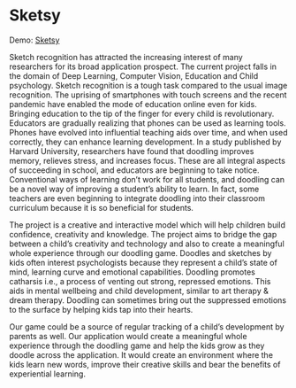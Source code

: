 # Sketsy
Demo: [Sketsy](https://Rao-Sanjayy.github.io/Sketsy)

Sketch recognition has attracted the increasing interest of many researchers for its broad application prospect. The current project falls in the domain of Deep Learning, Computer Vision, Education and Child psychology. Sketch recognition is a tough task compared to the usual image recognition. The uprising of smartphones with touch screens and the recent pandemic have enabled the mode of education online even for kids. Bringing education to the tip of the finger for every child is revolutionary. Educators are gradually realizing that phones can be used as learning tools. Phones have evolved into influential teaching aids over time, and when used correctly, they can enhance learning development. In a study published by Harvard University, researchers have found that doodling improves memory, relieves stress, and increases focus. These are all integral aspects of succeeding in school, and educators are beginning to take notice. Conventional ways of learning don’t work for all students, and doodling can be a novel way of improving a student’s ability to learn. In fact, some teachers are even beginning to integrate doodling into their classroom curriculum because it is so beneficial for students.

The project is a creative and interactive model which will help children build confidence, creativity and knowledge. The project aims to bridge the gap between a child’s creativity and technology and also to create a meaningful whole experience through our doodling game. Doodles and sketches by kids often interest psychologists because they represent a child’s state of mind, learning curve and emotional capabilities. Doodling promotes catharsis i.e., a process of venting out strong, repressed emotions. This aids in mental wellbeing and child development, similar to art therapy & dream therapy. Doodling can sometimes bring out the suppressed emotions to the surface by helping kids tap into their hearts.

Our game could be a source of regular tracking of a child’s development by parents as well. Our application would create a  meaningful whole experience through the doodling game and help the kids grow as they doodle across the application. It would create an environment where the kids learn new words, improve their creative skills and bear the benefits of experiential learning.
